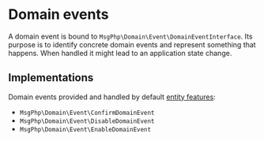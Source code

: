 # Domain events

A domain event is bound to `MsgPhp\Domain\Event\DomainEventInterface`. Its purpose is to identify concrete domain events
and represent something that happens. When handled it might lead to an application state change.

## Implementations

Domain events provided and handled by default [entity features](../ddd/entities.md):

- `MsgPhp\Domain\Event\ConfirmDomainEvent`
- `MsgPhp\Domain\Event\DisableDomainEvent`
- `MsgPhp\Domain\Event\EnableDomainEvent`
